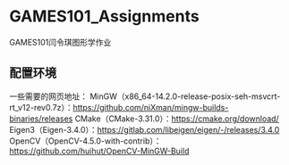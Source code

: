 # GAMES101_Assignments
GAMES101闫令琪图形学作业

## 配置环境

一些需要的网页地址： 
MinGW（x86_64-14.2.0-release-posix-seh-msvcrt-rt_v12-rev0.7z）：https://github.com/niXman/mingw-builds-binaries/releases 
CMake（CMake-3.31.0）：https://cmake.org/download/ 
Eigen3（Eigen-3.4.0）：https://gitlab.com/libeigen/eigen/-/releases/3.4.0 
OpenCV（OpenCV-4.5.0-with-contrib）：https://github.com/huihut/OpenCV-MinGW-Build
